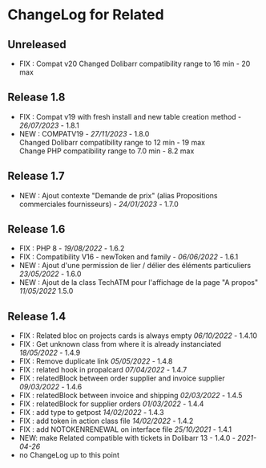 # ChangeLog for Related

## Unreleased

- FIX : Compat v20
  Changed Dolibarr compatibility range to 16 min - 20 max

## Release 1.8

- FIX : Compat v19 with fresh install and new table creation method  - *26/07/2023* - 1.8.1
- NEW : COMPATV19  - *27/11/2023* - 1.8.0  
    Changed Dolibarr compatibility range to 12 min - 19 max  
    Change PHP compatibility range to 7.0 min - 8.2 max

## Release 1.7

- NEW : Ajout contexte "Demande de prix" (alias Propositions commerciales fournisseurs) - *24/01/2023* - 1.7.0

## Release 1.6

- FIX : PHP 8 - *19/08/2022* - 1.6.2
- FIX : Compatibility V16 - newToken and family - *06/06/2022* - 1.6.1
- NEW : Ajout d'une permission de lier / délier des éléments particuliers *23/05/2022* - 1.6.0
- NEW : Ajout de la class TechATM pour l'affichage de la page "A propos" *11/05/2022* 1.5.0

## Release 1.4

- FIX : Related bloc on projects cards is always empty *06/10/2022* - 1.4.10
- FIX : Get unknown class from where it is already instanciated *18/05/2022* - 1.4.9
- FIX : Remove duplicate link  *05/05/2022* - 1.4.8
- FIX : related hook in propalcard *07/04/2022* - 1.4.7
- FIX : relatedBlock between order supplier and invoice supplier *09/03/2022* - 1.4.6
- FIX : relatedBlock between invoice and shipping *02/03/2022* - 1.4.5
- FIX : relatedBlock for supplier orders *01/03/2022* - 1.4.4
- FIX : add type to getpost   *14/02/2022* - 1.4.3
- FIX : add  token in action class file   *14/02/2022* - 1.4.2
- FIX : add  NOTOKENRENEWAL on interface file  *25/10/2021* - 1.4.1
- NEW: make Related compatible with tickets in Dolibarr 13 - 1.4.0 - *2021-04-26*
- no ChangeLog up to this point
